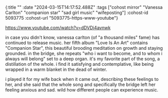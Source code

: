 {:title ""
 :date "2024-03-15T14:17:52.488Z"
 :tags ["cohost mirror" "Vanessa Carlton" "companion star" "sad girl music" "wifeposting"]
 :cohost-id 5093775
 :cohost-url "5093775-https-www-youtube"}

https://www.youtube.com/watch?v=dDVDi4avnwk

in case you didn't know, vanessa carlton (of "a thousand miles" fame) has continued to release music. her fifth album "Love Is An Art" contains "Companion Star", this beautiful brooding meditation on growth and staying grounded. in the bridge, she repeats "who i want to become, and to whom i always will belong" set to a deep organ. it's my favorite part of the song, a distillation of the whole. i find it satisfying and contemplative, like being wrapped in a warm blanket in the dead of winter.

i played it for my wife back when it came out, describing these feelings to her, and she said that the whole song and specifically the bridge left her feeling anxious and sad. wild how different people can experience music.